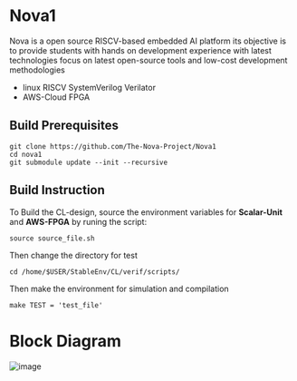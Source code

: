 # Nova1

Nova is a open source RISCV-based embedded AI platform its objective is to provide students with hands on development experience with latest technologies 
focus on latest open-source tools and low-cost development methodologies

- linux RISCV SystemVerilog Verilator
- AWS-Cloud FPGA

## Build Prerequisites

```
git clone https://github.com/The-Nova-Project/Nova1
cd nova1 
git submodule update --init --recursive
```

## Build Instruction
To Build the CL-design, source the environment variables for **Scalar-Unit** and **AWS-FPGA** by runing the script:
```
source source_file.sh
```

Then change the directory for test
```
cd /home/$USER/StableEnv/CL/verif/scripts/
```

Then make the environment for simulation and compilation
```
make TEST = 'test_file'
```


# Block Diagram
![image](https://user-images.githubusercontent.com/81433387/195894746-7e0540c7-5104-45db-ac9b-973414a6f6f2.png)
